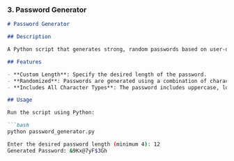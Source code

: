 
### 3. **Password Generator**

```markdown
# Password Generator

## Description

A Python script that generates strong, random passwords based on user-defined length. This tool helps users create secure passwords with a mix of uppercase, lowercase, digits, and special characters.

## Features

- **Custom Length**: Specify the desired length of the password.
- **Randomized**: Passwords are generated using a combination of characters, ensuring randomness and security.
- **Includes All Character Types**: The password includes uppercase, lowercase, digits, and special characters.

## Usage

Run the script using Python:

```bash
python password_generator.py

Enter the desired password length (minimum 4): 12
Generated Password: &9Kx@7yF$3Gh
